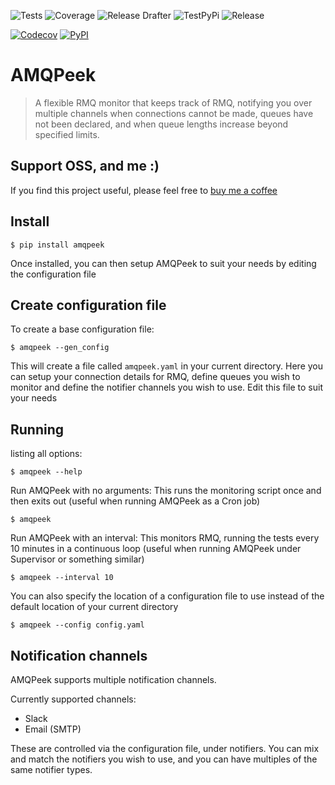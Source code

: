![Tests](https://github.com/steveYeah/amqpeek/workflows/Tests/badge.svg)
![Coverage](https://github.com/steveYeah/amqpeek/workflows/Coverage/badge.svg)
![Release Drafter](https://github.com/steveYeah/amqpeek/workflows/Release%20Drafter/badge.svg)
![TestPyPi](https://github.com/steveYeah/amqpeek/workflows/TestPyPi/badge.svg)
![Release](https://github.com/steveYeah/amqpeek/workflows/Release/badge.svg)

[![Codecov](https://codecov.io/gh/steveYeah/amqpeek/branch/master/graph/badge.svg)](https://codecov.io/gh/steveYeah/amqpeek)
[![PyPI](https://img.shields.io/pypi/v/amqpeek.svg)](https://pypi.org/project/amqpeek/)

AMQPeek
=======

> A flexible RMQ monitor that keeps track of RMQ, notifying you over
> multiple channels when connections cannot be made, queues have not
> been declared, and when queue lengths increase beyond specified
> limits.

Support OSS, and me :)
----------------------

If you find this project useful, please feel free to [buy me a coffee](https://ko-fi.com/steveyeah)

Install
-------

``` {.sourceCode .shell}
$ pip install amqpeek
```

Once installed, you can then setup AMQPeek to suit your needs by editing
the configuration file

Create configuration file
-------------------------

To create a base configuration file:

``` {.sourceCode .shell}
$ amqpeek --gen_config
```

This will create a file called `amqpeek.yaml` in your current directory.
Here you can setup your connection details for RMQ, define queues you
wish to monitor and define the notifier channels you wish to use. Edit
this file to suit your needs

Running
-------

listing all options:

``` {.sourceCode .shell}
$ amqpeek --help
```

Run AMQPeek with no arguments: This runs the monitoring script once and
then exits out (useful when running AMQPeek as a Cron job)

``` {.sourceCode .shell}
$ amqpeek
```

Run AMQPeek with an interval: This monitors RMQ, running the tests every
10 minutes in a continuous loop (useful when running AMQPeek under
Supervisor or something similar)

``` {.sourceCode .shell}
$ amqpeek --interval 10
```

You can also specify the location of a configuration file to use instead
of the default location of your current directory

``` {.sourceCode .shell}
$ amqpeek --config config.yaml
```

Notification channels
---------------------

AMQPeek supports multiple notification channels.

Currently supported channels:

-   Slack
-   Email (SMTP)

These are controlled via the configuration file, under notifiers. You
can mix and match the notifiers you wish to use, and you can have
multiples of the same notifier types.
